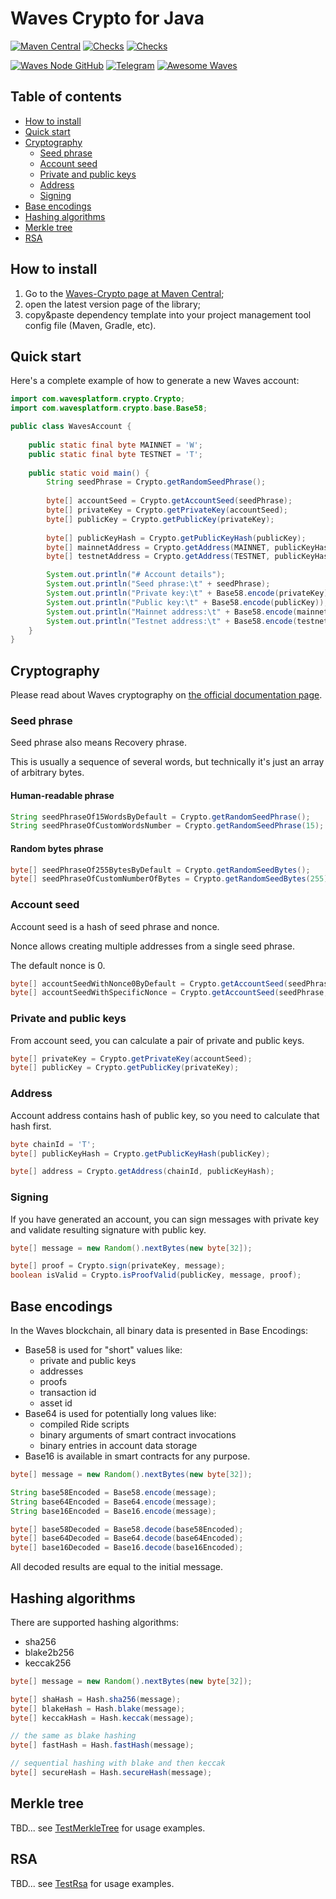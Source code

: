 # Waves Crypto for Java

[![Maven Central](https://badgen.net/maven/v/maven-central/com.wavesplatform/waves-crypto?icon=maven&label=latest&cache=3600)](https://search.maven.org/artifact/com.wavesplatform/waves-crypto)
[![Checks](https://badgen.net/github/checks/wavesplatform/waves-crypto-java?icon=github&cache=86400)](https://github.com/wavesplatform/waves-crypto-java/actions)
[![Checks](https://img.shields.io/github/checks-status/wavesplatform/waves/HEAD?logo=github)](https://github.com/wavesplatform/waves-crypto-java/actions)

[![Waves Node GitHub](https://badgen.net/badge/icon/Waves%20Node?icon=github&label&color=gray&cache=86400)](https://github.com/wavesplatform/waves)
[![Telegram](https://badgen.net/badge/icon/Waves%20Dev%20Jedi?icon=telegram&label=Telegram&cache=86400)](https://t.me/waves_ride_dapps_dev)
[![Awesome Waves](https://badgen.net/badge/icon/Waves?icon=awesome&label=Awesome&color=pink&cache=86400)](https://github.com/msmolyakov/awesome-waves)

## Table of contents

- [How to install](#how-to-install)
- [Quick start](#quick-start)
- [Cryptography](#cryptography)
  - [Seed phrase](#seed-phrase)
  - [Account seed](#account-seed)
  - [Private and public keys](#private-and-public-keys)
  - [Address](#address)
  - [Signing](#signing)
- [Base encodings](#base-encodings)
- [Hashing algorithms](#hashing-algorithms)
- [Merkle tree](#merkle-tree)
- [RSA](#rsa)

## How to install

1. Go to the [Waves-Crypto page at Maven Central](https://search.maven.org/artifact/com.wavesplatform/waves-crypto);
1. open the latest version page of the library;
1. copy&paste dependency template into your project management tool config file (Maven, Gradle, etc).

## Quick start

Here's a complete example of how to generate a new Waves account:

```java
import com.wavesplatform.crypto.Crypto;
import com.wavesplatform.crypto.base.Base58;

public class WavesAccount {
    
    public static final byte MAINNET = 'W';
    public static final byte TESTNET = 'T';
    
    public static void main() {
        String seedPhrase = Crypto.getRandomSeedPhrase();
        
        byte[] accountSeed = Crypto.getAccountSeed(seedPhrase);
        byte[] privateKey = Crypto.getPrivateKey(accountSeed);
        byte[] publicKey = Crypto.getPublicKey(privateKey);
        
        byte[] publicKeyHash = Crypto.getPublicKeyHash(publicKey);
        byte[] mainnetAddress = Crypto.getAddress(MAINNET, publicKeyHash);
        byte[] testnetAddress = Crypto.getAddress(TESTNET, publicKeyHash);

        System.out.println("# Account details");
        System.out.println("Seed phrase:\t" + seedPhrase);
        System.out.println("Private key:\t" + Base58.encode(privateKey));
        System.out.println("Public key:\t" + Base58.encode(publicKey));
        System.out.println("Mainnet address:\t" + Base58.encode(mainnetAddress));
        System.out.println("Testnet address:\t" + Base58.encode(testnetAddress));
    }
}
```

## Cryptography

Please read about Waves cryptography on [the official documentation page](https://docs.waves.tech/en/blockchain/waves-protocol/cryptographic-practical-details).

### Seed phrase

Seed phrase also means Recovery phrase.

This is usually a sequence of several words, but technically it's just an array of arbitrary bytes.

#### Human-readable phrase

```java
String seedPhraseOf15WordsByDefault = Crypto.getRandomSeedPhrase();
String seedPhraseOfCustomWordsNumber = Crypto.getRandomSeedPhrase(15);
```

#### Random bytes phrase

```java
byte[] seedPhraseOf255BytesByDefault = Crypto.getRandomSeedBytes();
byte[] seedPhraseOfCustomNumberOfBytes = Crypto.getRandomSeedBytes(255);
```

### Account seed

Account seed is a hash of seed phrase and nonce.

Nonce allows creating multiple addresses from a single seed phrase.

The default nonce is 0.

```java
byte[] accountSeedWithNonce0ByDefault = Crypto.getAccountSeed(seedPhrase);
byte[] accountSeedWithSpecificNonce = Crypto.getAccountSeed(seedPhrase, 1);
```

### Private and public keys

From account seed, you can calculate a pair of private and public keys.

```java
byte[] privateKey = Crypto.getPrivateKey(accountSeed);
byte[] publicKey = Crypto.getPublicKey(privateKey);
```

### Address

Account address contains hash of public key, so you need to calculate that hash first.

```java
byte chainId = 'T';
byte[] publicKeyHash = Crypto.getPublicKeyHash(publicKey);

byte[] address = Crypto.getAddress(chainId, publicKeyHash);
```

### Signing

If you have generated an account, you can sign messages with private key and validate resulting signature with public key.

```java
byte[] message = new Random().nextBytes(new byte[32]);

byte[] proof = Crypto.sign(privateKey, message);
boolean isValid = Crypto.isProofValid(publicKey, message, proof);
```

## Base encodings

In the Waves blockchain, all binary data is presented in Base Encodings:

* Base58 is used for "short" values like:
  - private and public keys
  - addresses
  - proofs
  - transaction id
  - asset id
* Base64 is used for potentially long values like:
  - compiled Ride scripts
  - binary arguments of smart contract invocations
  - binary entries in account data storage
* Base16 is available in smart contracts for any purpose.

```java
byte[] message = new Random().nextBytes(new byte[32]);

String base58Encoded = Base58.encode(message);
String base64Encoded = Base64.encode(message);
String base16Encoded = Base16.encode(message);

byte[] base58Decoded = Base58.decode(base58Encoded);
byte[] base64Decoded = Base64.decode(base64Encoded);
byte[] base16Decoded = Base16.decode(base16Encoded);
```

All decoded results are equal to the initial message.

## Hashing algorithms

There are supported hashing algorithms:

* sha256
* blake2b256
* keccak256

```java
byte[] message = new Random().nextBytes(new byte[32]);

byte[] shaHash = Hash.sha256(message);
byte[] blakeHash = Hash.blake(message);
byte[] keccakHash = Hash.keccak(message);

// the same as blake hashing
byte[] fastHash = Hash.fastHash(message);

// sequential hashing with blake and then keccak
byte[] secureHash = Hash.secureHash(message);
```

## Merkle tree

TBD... see [TestMerkleTree](./src/test/java/com/wavesplatform/crypto/TestMerkleTree.java) for usage examples.

## RSA

TBD... see [TestRsa](./src/test/java/com/wavesplatform/crypto/TestRsa.java) for usage examples.

